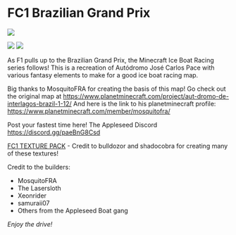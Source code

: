 
# FC1 Brazilian Grand Prix

![](https://user-images.githubusercontent.com/43221920/147309064-7a8766f6-f891-46b8-bdae-e65855b72ec7.jpg)
<!--
<img src="https://user-images.githubusercontent.com/43221920/147309064-7a8766f6-f891-46b8-bdae-e65855b72ec7.jpg" width="100%"></img>
<img src="https://user-images.githubusercontent.com/96582306/147493160-cf11995f-3df8-4770-99bc-1520fd72a313.png" width="25%"></img><img src="https://user-images.githubusercontent.com/96582306/147493171-32fbe403-947f-42bd-89a1-dc27149ee629.png" width="25%"></img><img src="https://user-images.githubusercontent.com/96582306/147493177-b09135a0-cf97-474a-ae08-6d3e2f27e81a.png" width="25%"></img><img src="https://user-images.githubusercontent.com/96582306/147493180-a79b61c4-9c50-4aa3-ba09-a729d53cb070.png" width="25%"></img>
-->

[![](https://img.shields.io/badge/-Direct%20Downlod-brightgreen?style=for-the-badge)][dl-latest] [![](https://img.shields.io/badge/-PlanetMinecraft-blue?style=for-the-badge&)][planetmc]


As F1 pulls up to the Brazilian Grand Prix, the Minecraft Ice Boat Racing series follows! This is a recreation of Autódromo José Carlos Pace with various fantasy elements to make for a good ice boat racing map.

Big thanks to MosquitoFRA for creating the basis of this map!
Go check out the original map at https://www.planetminecraft.com/project/aut-dromo-de-interlagos-brazil-1-12/
And here is the link to his planetminecraft profile: https://www.planetminecraft.com/member/mosquitofra/

Post your fastest time here! The Appleseed Discord
https://discord.gg/paeBnG8Csd

[FC1 TEXTURE PACK][dl-texture] - Credit to bulldozor and shadocobra for creating many of these textures!

Credit to the builders:
- MosquitoFRA
- The Lasersloth
- Xeonrider
- samuraii07
- Others from the Appleseed Boat gang


*Enjoy the drive!*


[dl-latest]: https://github.com/FormulaCraftOne/FC1-Interlagos/releases/latest/download/world.zip
[dl-texture]: https://github.com/FormulaCraftOne/FC1-TexturePack/releases/latest/download/FC1.TexturePack.zip
[planetmc]: https://www.planetminecraft.com/project/f1-brazilian-grand-prix-ice-boat-racing-track-1-17-1/
